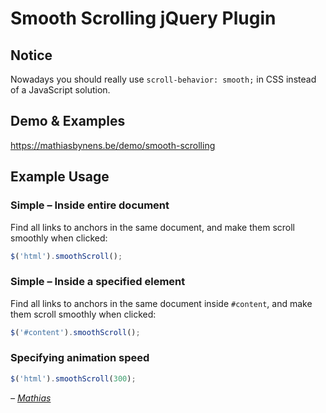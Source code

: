 # Smooth Scrolling jQuery Plugin

## Notice

Nowadays you should really use `scroll-behavior: smooth;` in CSS instead of a JavaScript solution.

## Demo & Examples

<https://mathiasbynens.be/demo/smooth-scrolling>

## Example Usage

### Simple – Inside entire document

Find all links to anchors in the same document, and make them scroll smoothly when clicked:

```js
$('html').smoothScroll();
```

### Simple – Inside a specified element

Find all links to anchors in the same document inside `#content`, and make them scroll smoothly when clicked:

```js
$('#content').smoothScroll();
```

### Specifying animation speed

```js
$('html').smoothScroll(300);
```

_– [Mathias](http://mathiasbynens.be/)_
